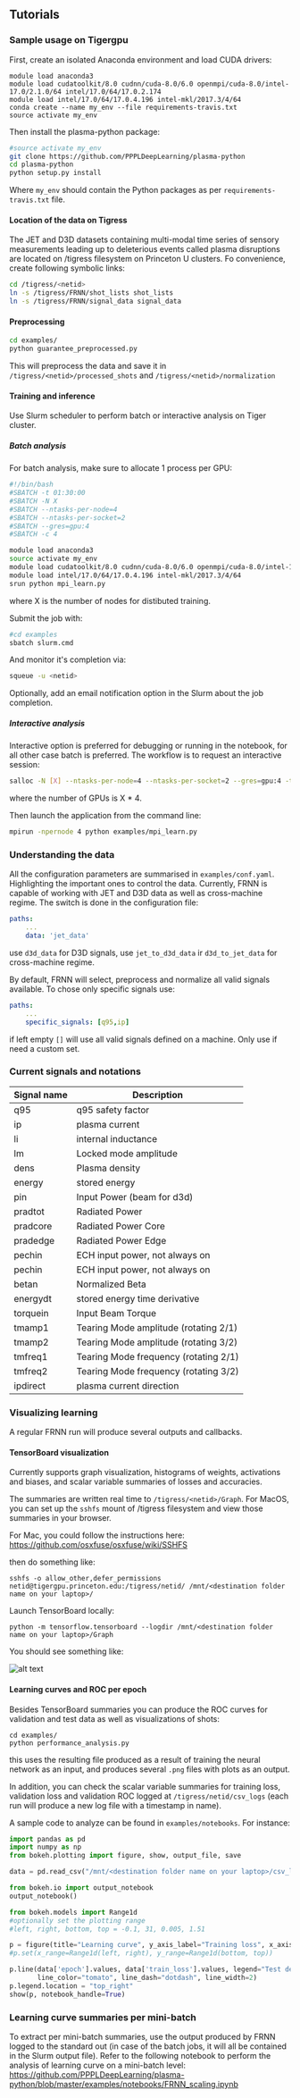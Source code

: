## Tutorials

### Sample usage on Tigergpu

First, create an isolated Anaconda environment and load CUDA drivers:
```
module load anaconda3
module load cudatoolkit/8.0 cudnn/cuda-8.0/6.0 openmpi/cuda-8.0/intel-17.0/2.1.0/64 intel/17.0/64/17.0.2.174
module load intel/17.0/64/17.0.4.196 intel-mkl/2017.3/4/64
conda create --name my_env --file requirements-travis.txt
source activate my_env
```

Then install the plasma-python package:

```bash
#source activate my_env
git clone https://github.com/PPPLDeepLearning/plasma-python
cd plasma-python
python setup.py install
```

Where `my_env` should contain the Python packages as per `requirements-travis.txt` file.

#### Location of the data on Tigress

The JET and D3D datasets containing multi-modal time series of sensory measurements leading up to deleterious events called plasma disruptions are located on /tigress filesystem on Princeton U clusters.
Fo convenience, create following symbolic links:

```bash
cd /tigress/<netid>
ln -s /tigress/FRNN/shot_lists shot_lists
ln -s /tigress/FRNN/signal_data signal_data
```

#### Preprocessing

```bash
cd examples/
python guarantee_preprocessed.py
```
This will preprocess the data and save it in `/tigress/<netid>/processed_shots` and `/tigress/<netid>/normalization`


#### Training and inference

Use Slurm scheduler to perform batch or interactive analysis on Tiger cluster.

##### Batch analysis

For batch analysis, make sure to allocate 1 process per GPU:

```bash
#!/bin/bash
#SBATCH -t 01:30:00
#SBATCH -N X
#SBATCH --ntasks-per-node=4
#SBATCH --ntasks-per-socket=2
#SBATCH --gres=gpu:4
#SBATCH -c 4

module load anaconda3
source activate my_env
module load cudatoolkit/8.0 cudnn/cuda-8.0/6.0 openmpi/cuda-8.0/intel-17.0/2.1.0/64 intel/17.0/64/17.0.2.174
module load intel/17.0/64/17.0.4.196 intel-mkl/2017.3/4/64
srun python mpi_learn.py

```
where X is the number of nodes for distibuted training.

Submit the job with:
```bash
#cd examples
sbatch slurm.cmd
```

And monitor it's completion via:
```bash
squeue -u <netid>
```
Optionally, add an email notification option in the Slurm about the job completion.

##### Interactive analysis

Interactive option is preferred for debugging or running in the notebook, for all other case batch is preferred.
The workflow is to request an interactive session:

```bash
salloc -N [X] --ntasks-per-node=4 --ntasks-per-socket=2 --gres=gpu:4 -t 0-6:00
```
where the number of GPUs is X * 4.

Then launch the application from the command line:

```bash
mpirun -npernode 4 python examples/mpi_learn.py
```

### Understanding the data

All the configuration parameters are summarised in `examples/conf.yaml`. Highlighting the important ones to control the data.
Currently, FRNN is capable of working with JET and D3D data as well as cross-machine regime. The switch is done in the configuration file:

```yaml
paths:
    ... 
    data: 'jet_data'
```
use `d3d_data` for D3D signals, use `jet_to_d3d_data` ir `d3d_to_jet_data` for cross-machine regime.
    
By default, FRNN will select, preprocess and normalize all valid signals available. To chose only specific signals use:
```yaml
paths:
    ... 
    specific_signals: [q95,ip] 
```    
if left empty `[]` will use all valid signals defined on a machine. Only use if need a custom set.

### Current signals and notations

Signal name | Description 
--- | --- 
q95 | q95 safety factor
ip | plasma current
li | internal inductance 
lm | Locked mode amplitude
dens | Plasma density
energy | stored energy
pin | Input Power (beam for d3d)
pradtot | Radiated Power
pradcore | Radiated Power Core
pradedge | Radiated Power Edge
pechin | ECH input power, not always on
pechin | ECH input power, not always on
betan | Normalized Beta
energydt | stored energy time derivative
torquein | Input Beam Torque
tmamp1 | Tearing Mode amplitude (rotating 2/1)
tmamp2 | Tearing Mode amplitude (rotating 3/2)
tmfreq1 | Tearing Mode frequency (rotating 2/1)
tmfreq2 | Tearing Mode frequency (rotating 3/2)
ipdirect | plasma current direction

### Visualizing learning

A regular FRNN run will produce several outputs and callbacks.

#### TensorBoard visualization

Currently supports graph visualization, histograms of weights, activations and biases, and scalar variable summaries of losses and accuracies.

The summaries are written real time to `/tigress/<netid>/Graph`. For MacOS, you can set up the `sshfs` mount of /tigress filesystem and view those summaries in your browser.

For Mac, you could follow the instructions here:
https://github.com/osxfuse/osxfuse/wiki/SSHFS

then do something like:
```
sshfs -o allow_other,defer_permissions netid@tigergpu.princeton.edu:/tigress/netid/ /mnt/<destination folder name on your laptop>/
```

Launch TensorBoard locally:
```
python -m tensorflow.tensorboard --logdir /mnt/<destination folder name on your laptop>/Graph
```
You should see something like:

![alt text](https://github.com/PPPLDeepLearning/plasma-python/blob/master/docs/tb.png)

#### Learning curves and ROC per epoch

Besides TensorBoard summaries you can produce the ROC curves for validation and test data as well as visualizations of shots:
```
cd examples/
python performance_analysis.py
```
this uses the resulting file produced as a result of training the neural network as an input, and produces several `.png` files with plots as an output.

In addition, you can check the scalar variable summaries for training loss, validation loss and validation ROC logged at `/tigress/netid/csv_logs` (each run will produce a new log file with a timestamp in name).

A sample code to analyze can be found in `examples/notebooks`. For instance:

```python
import pandas as pd
import numpy as np
from bokeh.plotting import figure, show, output_file, save

data = pd.read_csv("/mnt/<destination folder name on your laptop>/csv_logs/<name of the log file>.csv")

from bokeh.io import output_notebook
output_notebook()

from bokeh.models import Range1d
#optionally set the plotting range
#left, right, bottom, top = -0.1, 31, 0.005, 1.51

p = figure(title="Learning curve", y_axis_label="Training loss", x_axis_label='Epoch number') #,y_axis_type="log")
#p.set(x_range=Range1d(left, right), y_range=Range1d(bottom, top))

p.line(data['epoch'].values, data['train_loss'].values, legend="Test description",
       line_color="tomato", line_dash="dotdash", line_width=2)
p.legend.location = "top_right"
show(p, notebook_handle=True)
```

### Learning curve summaries per mini-batch

To extract per mini-batch summaries, use the output produced by FRNN logged to the standard out (in case of the batch jobs, it will all be contained in the Slurm output file). Refer to the following notebook to perform the analysis of learning curve on a mini-batch level:
https://github.com/PPPLDeepLearning/plasma-python/blob/master/examples/notebooks/FRNN_scaling.ipynb
